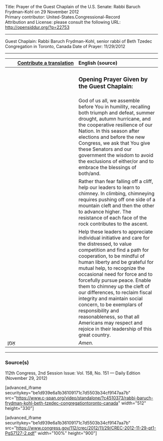 <html>
<head></head>
<body>
Title: Prayer of the Guest Chaplain of the U.S. Senate: Rabbi Baruch Frydman-Kohl on 29 November 2012<br />
Primary contributor: United-States.Congressional-Record<br />
Attribution and License: please consult the following URL: <a href="http://opensiddur.org/?p=22753">http://opensiddur.org/?p=22753</a>
<p />
<hr />

Guest Chaplain: Rabbi Baruch Frydman-Kohl, senior rabbi of Beth Tzedec Congregation in Toronto, Canada
Date of Prayer: 11/29/2012

<hr />

<table style="margin-left: auto;margin-right: auto;" class="draggable">
<thead><tr><th id="x" style="text-align: right;"><a href="/contributing/upload/">Contribute a translation</a></th><th style="text-align: left;">English (source)</th></tr></thead>
<tbody>
<tr><td style="vertical-align:top;" width="46%">
<div class="liturgy"><span lang="he">

</span></div></td>
 
<td style="vertical-align:top;" width="53%">
<div class="english">
<h3>Opening Prayer Given by the Guest Chaplain:</h3>
</div></td></tr>


<tr><td style="vertical-align:top;" width="46%">
<div class="liturgy"><span lang="he">

</span></div></td>
 
<td style="vertical-align:top;" width="53%">
<div class="english">
God of us all, 
we assemble before You in humility, 
recalling both triumph and defeat, 
summer drought, 
autumn hurricane, 
and the cooperative resilience of our Nation. 
In this season after elections and before the new Congress, 
we ask that You give these Senators and our government 
the wisdom to avoid the exclusions of either/or 
and to embrace the blessings of both/and.
</div></td></tr>


<tr><td style="vertical-align:top;" width="46%">
<div class="liturgy"><span lang="he">

</span></div></td>
 
<td style="vertical-align:top;" width="53%">
<div class="english">
Rather than fear falling off a cliff, 
help our leaders to learn to chimney. 
In climbing, chimneying requires 
pushing off one side of a mountain cleft 
and then the other to advance higher. 
The resistance of each face of the rock 
contributes to the ascent. 
</div></td></tr>


<tr><td style="vertical-align:top;" width="46%">
<div class="liturgy"><span lang="he">

</span></div></td>
 
<td style="vertical-align:top;" width="53%">
<div class="english">
Help these leaders 
to appreciate individual initiative 
and care for the distressed, 
to value competition 
and find a path for cooperation, 
to be mindful of human liberty 
and be grateful for mutual help, 
to recognize the occasional need for force 
and to forcefully pursue peace. 
Enable them 
to chimney up the cleft 
of our differences, 
to reclaim fiscal integrity 
and maintain social concern, 
to be exemplars of responsibility 
and reasonableness, 
so that all Americans may respect 
and rejoice 
in their leadership 
of this great country.
</div></td></tr>


<tr><td style="vertical-align:top;" width="46%">
<div class="liturgy"><span lang="he">
אָמֵן׃
</span></div></td>
 
<td style="vertical-align:top;" width="53%">
<div class="english">
<em>Amen.</em>
</div></td></tr>
</tbody></table>

<hr />

<h3>Source(s)</h3>

112th Congress, 2nd Session
Issue: Vol. 158, No. 151 — Daily Edition (November 29, 2012)

[advanced_iframe securitykey="be1d939e6a1b36109171c7d5503b34cf9147aa7b" src="https://www.c-span.org/video/standalone/?c4510373/rabbi-baruch-frydman-kohl-beth-tzedec-congregationtoronto-canada" width="512" height="330"]

[advanced_iframe securitykey="be1d939e6a1b36109171c7d5503b34cf9147aa7b" src="https://www.congress.gov/112/crec/2012/11/29/CREC-2012-11-29-pt1-PgS7127-2.pdf" width="100%" height="900"]
</body>
</html>